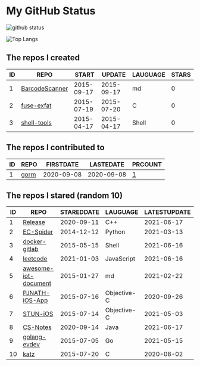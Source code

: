 # My GitHub Status

<img src="https://github-readme-stats-1.yihong0618.vercel.app/api?username=egenchen&show_icons=true&&&hide_title=true&count_private=true" alt="github status" />

![Top Langs](https://github-readme-stats-1.yihong0618.vercel.app/api/top-langs/?username=egenchen&layout=compact)

<!--START_SECTION:my_github-->
## The repos I created
| ID |                             REPO                             |   START    |   UPDATE   | LAUGUAGE | STARS |
|----|--------------------------------------------------------------|------------|------------|----------|-------|
|  1 | [BarcodeScanner](https://github.com/egenchen/BarcodeScanner) | 2015-09-17 | 2015-09-17 | md       |     0 |
|  2 | [fuse-exfat](https://github.com/egenchen/fuse-exfat)         | 2015-07-19 | 2015-07-20 | C        |     0 |
|  3 | [shell-tools](https://github.com/egenchen/shell-tools)       | 2015-04-17 | 2015-04-17 | Shell    |     0 |

## The repos I contributed to
| ID |                  REPO                   | FIRSTDATE  | LASTEDATE  |                                PRCOUNT                                 |
|----|-----------------------------------------|------------|------------|------------------------------------------------------------------------|
|  1 | [gorm](https://github.com/go-gorm/gorm) | 2020-09-08 | 2020-09-08 | [1](https://github.com/go-gorm/gorm/pulls?q=is%3Apr+author%3Aegenchen) |

## The repos I stared (random 10)
| ID |                                  REPO                                  | STAREDDATE |  LAUGUAGE   | LATESTUPDATE |
|----|------------------------------------------------------------------------|------------|-------------|--------------|
|  1 | [Release](https://github.com/vczh-libraries/Release)                   | 2020-09-11 | C++         | 2021-06-17   |
|  2 | [EC-Spider](https://github.com/ClericPy/EC-Spider)                     | 2014-12-12 | Python      | 2021-03-13   |
|  3 | [docker-gitlab](https://github.com/sameersbn/docker-gitlab)            | 2015-05-15 | Shell       | 2021-06-16   |
|  4 | [leetcode](https://github.com/azl397985856/leetcode)                   | 2021-01-03 | JavaScript  | 2021-06-16   |
|  5 | [awesome-iot-document](https://github.com/phodal/awesome-iot-document) | 2015-01-27 | md          | 2021-02-22   |
|  6 | [PJNATH-iOS-App](https://github.com/marslin1220/PJNATH-iOS-App)        | 2015-07-16 | Objective-C | 2020-09-26   |
|  7 | [STUN-iOS](https://github.com/soulfly/STUN-iOS)                        | 2015-07-14 | Objective-C | 2021-05-03   |
|  8 | [CS-Notes](https://github.com/CyC2018/CS-Notes)                        | 2020-09-14 | Java        | 2021-06-17   |
|  9 | [golang-evdev](https://github.com/gvalkov/golang-evdev)                | 2015-07-05 | Go          | 2021-05-15   |
| 10 | [katz](https://github.com/gnubert/katz)                                | 2015-07-20 | C           | 2020-08-02   |

<!--END_SECTION:my_github-->
